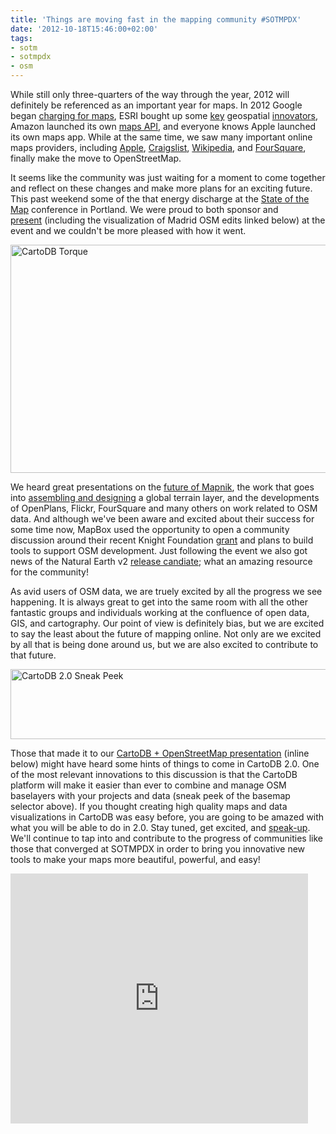 ```yaml
---
title: 'Things are moving fast in the mapping community #SOTMPDX'
date: '2012-10-18T15:46:00+02:00'
tags:
- sotm
- sotmpdx
- osm
---
```


While still only three-quarters of the way through the year, 2012 will definitely be referenced as an important year for maps. In 2012 Google began <a href="http://www.dailymail.co.uk/sciencetech/article-2056128/Google-Maps-start-charging--thousands-sites-apps-hit-fees.html" title="Google Charges for Maps">charging for maps</a>, ESRI bought up some <a href="http://blog.geoiq.com/2012/07/10/building-from-the-inside/" title="ESRI buy GeoIQ">key</a> geospatial <a href="http://techcrunch.com/2012/10/15/esri-acquires-location-platform-geoloqi-plans-to-launch-alternative-ios-mapping-library-soon/" title="ESRI buys Geoloqi">innovators</a>, Amazon launched its own <a href="https://developer.amazon.com/sdk/mapssignup.html" title="Amazon maps">maps API</a>, and everyone knows Apple launched its own maps app. While at the same time, we saw many important online maps providers, including <a href="http://blog.osmfoundation.org/2012/03/08/welcome-apple/" title="apple + osm">Apple</a>, <a href="http://arstechnica.com/business/2012/08/craigslist-is-on-board-openstreetmap-continues-soaring-to-new-heights/" title="craigslist + osm">Craigslist</a>, <a href="http://techcrunch.com/2012/04/05/wikipedias-mobile-apps-drop-google-maps-for-openstreetmap/" title="wikipedia + osm">Wikipedia</a>, and <a href="http://blog.foursquare.com/2012/02/29/foursquare-is-joining-the-openstreetmap-movement-say-hi-to-pretty-new-maps/" title="foursquare + osm">FourSquare</a>, finally make the move to OpenStreetMap. 

It seems like the community was just waiting for a moment to come together and reflect on these changes and make more plans for an exciting future. This past weekend some of the that energy discharge at the <a href="http://stateofthemap.us/" title="sotmpdx">State of the Map</a> conference in Portland. We were proud to both sponsor and <a href="https://speakerdeck.com/u/andrewxhill/p/cartodb-plus-openstreetmap" title="cartodb + osm">present</a> (including the visualization of Madrid OSM edits linked below) at the event and we couldn't be more pleased with how it went. 

<a href="http://cartodb.github.com/torque/examples/osm.html" title="Torque OSM visualization"><img alt="CartoDB Torque" height="365" src="http://i.imgur.com/NZ2xw.png" width="650"/></a>

We heard great presentations on the <a href="http://springmeyer.github.com/sotm-pdx/" title="mapnik">future of Mapnik</a>, the work that goes into <a href="http://kelsocartography.com/presentations/2012/kelso_migurski_sotm_pdx_nacis_2012_slides.pdf" title="stamen">assembling and designing</a> a global terrain layer, and the developments of OpenPlans, Flickr, FourSquare and many others on work related to OSM data. And although we've been aware and excited about their success for some time now, MapBox used the opportunity to open a community discussion around their recent Knight Foundation <a href="http://mapbox.com/blog/kicking-off-knight-work/" title="mapbox knight grant">grant</a> and plans to build tools to support OSM development. Just following the event we also got news of the Natural Earth v2 <a href="http://kelsocartography.com/blog/?p=4262" title="Natural Earth release candidate">release candiate</a>; what an amazing resource for the community!

As avid users of OSM data, we are truely excited by all the progress we see happening. It is always great to get into the same room with all the other fantastic groups and individuals working at the confluence of open data, GIS, and cartography. Our point of view is definitely bias, but we are excited to say the least about the future of mapping online. Not only are we excited by all that is being done around us, but we are also excited to contribute to that future. 

<img alt="CartoDB 2.0 Sneak Peek" height="112" src="http://i.imgur.com/TMPXP.png" width="650"/>

Those that made it to our <a href="https://speakerdeck.com/u/andrewxhill/p/cartodb-plus-openstreetmap" title="cartodb + openstreetmap">CartoDB + OpenStreetMap presentation</a> (inline below) might have heard some hints of things to come in CartoDB 2.0. One of the most relevant innovations to this discussion is that the CartoDB platform will make it easier than ever to combine and manage OSM baselayers with your projects and data (sneak peek of the basemap selector above). If you thought creating high quality maps and data visualizations in CartoDB was easy before, you are going to be amazed with what you will be able to do in 2.0. Stay tuned, get excited, and <a href="https://groups.google.com/forum/#!forum/cartodb" title="cartodb user thread">speak-up</a>. We'll continue to tap into and contribute to the progress of communities like those that converged at SOTMPDX in order to bring you innovative new tools to make your maps more beautiful, powerful, and easy!

<div><iframe frameborder="0" height="400" marginheight="0" marginwidth="0" scrolling="no" src="http://www.slideshare.net/slideshow/embed_code/14783825" width="476"></iframe></div>
